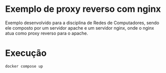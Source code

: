 # Exemplo de proxy reverso com nginx 
Exemplo desenvolvido para a disciplina de Redes de Computadores, sendo ele composto por um servidor apache e um servidor nginx, onde o nginx atua como proxy reverso para o apache.

# Execução
```bash
docker compose up
```